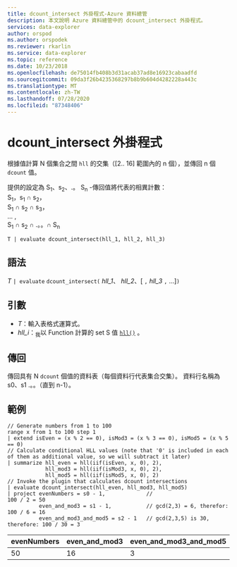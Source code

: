 ```yaml
---
title: dcount_intersect 外掛程式-Azure 資料總管
description: 本文說明 Azure 資料總管中的 dcount_intersect 外掛程式。
services: data-explorer
author: orspod
ms.author: orspodek
ms.reviewer: rkarlin
ms.service: data-explorer
ms.topic: reference
ms.date: 10/23/2018
ms.openlocfilehash: de75014fb408b3d31acab37ad8e16923cabaadfd
ms.sourcegitcommit: 09da3f26b4235368297b8b9b604d4282228a443c
ms.translationtype: MT
ms.contentlocale: zh-TW
ms.lasthandoff: 07/28/2020
ms.locfileid: "87348406"
---
```

# <a name="dcount_intersect-plugin"></a>dcount_intersect 外掛程式

根據值計算 N 個集合之間 `hll` 的交集（[2.. 16] 範圍內的 n 個），並傳回 n 個 `dcount` 值。

提供的設定為 S<sub>1</sub>、s<sub>2</sub>、.。 S<sub>n</sub> -傳回值將代表的相異計數：  
S<sub>1</sub>，s<sub>1</sub> ∩ s<sub>2</sub>，  
S<sub>1</sub> ∩ s<sub>2</sub> ∩ s<sub>3</sub>，  
... ,  
S<sub>1</sub> ∩ s<sub>2</sub> ∩ .。。∩ S<sub>n</sub>

    T | evaluate dcount_intersect(hll_1, hll_2, hll_3)

## <a name="syntax"></a>語法

*T* `| evaluate` `dcount_intersect(` *hll_1*、 *hll_2*、[ `,` *hll_3* `,` ...]`)`

## <a name="arguments"></a>引數

* *T*：輸入表格式運算式。
* *hll_i*：<sub>我</sub>以 Function 計算的 set S 值 [`hll()`](./hll-aggfunction.md) 。

## <a name="returns"></a>傳回

傳回具有 N `dcount` 個值的資料表（每個資料行代表集合交集）。
資料行名稱為 s0、s1 .。。（直到 n-1）。

## <a name="examples"></a>範例

<!-- csl: https://help.kusto.windows.net/Samples -->
```kusto
// Generate numbers from 1 to 100
range x from 1 to 100 step 1
| extend isEven = (x % 2 == 0), isMod3 = (x % 3 == 0), isMod5 = (x % 5 == 0)
// Calculate conditional HLL values (note that '0' is included in each of them as additional value, so we will subtract it later)
| summarize hll_even = hll(iif(isEven, x, 0), 2),
            hll_mod3 = hll(iif(isMod3, x, 0), 2),
            hll_mod5 = hll(iif(isMod5, x, 0), 2) 
// Invoke the plugin that calculates dcount intersections         
| evaluate dcount_intersect(hll_even, hll_mod3, hll_mod5)
| project evenNumbers = s0 - 1,             //                             100 / 2 = 50
          even_and_mod3 = s1 - 1,           // gcd(2,3) = 6, therefor:     100 / 6 = 16
          even_and_mod3_and_mod5 = s2 - 1   // gcd(2,3,5) is 30, therefore: 100 / 30 = 3 
```

|evenNumbers|even_and_mod3|even_and_mod3_and_mod5|
|---|---|---|
|50|16|3|